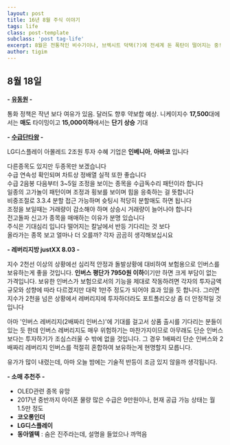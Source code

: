 ```yaml
--- 
layout: post  
title: 16년 8월 주식 이야기      
tags: life  
class: post-template
subclass: 'post tag-life'        
excerpt: 8월은 전통적인 비수기이나, 브렉시트 덕택(?)에 전세계 돈 폭탄이 떨어지는 중!    
author: tigim                     
---  
```

  
## 8월 18일  
  
**- [유동원](http://blog.naver.com/danieldwyoo/220780245820) -**  

통화 정책은 작년 보다 여유가 있음. 달러도 향후 약보합 예상. 니케이지수 **17,500**대에서는 **매도** 타이밍이고 **15,000이하**에서는 **단기 상승** 기대 
 
**- [수급단타왕](http://blog.naver.com/944tookgi/220780073920) -**  
  
LG디스플레이 아몰레드 2조원 투자 수혜 기업은 **인베니아**, **아바코** 입니다
  
다른종목도 있지만 두종목만 보겠습니다  
수급 연속성 확인되며 차트상 정배열 실적 또한 좋습니다  
수급 2음봉 다음부터 3~5일 조정을 보이는 종목을 수급독수리 패턴이라 합니다  
일종의 고가놀이 패턴이며 조정과 횡보를 보이며 힘을 응축하는 걸 뜻합니다  
비중조절로 3.3.4 분할 접근 가능하며 슛팅시 적당히 분할매도 하면 됩니다  
조정을 보일때는 거래량이 감소해야 하며 상승시 거래량이 늘어나야 합니다  
전고돌파 신고가 종목을 매매하는 이유가 분명 있습니다  
주식은 기대심리 입니다 떨어지는 칼날에서 반등 기다리는 것 보다  
올라가는 종목 보고 얼마나 더 오를까? 각자 곰곰히 생각해보십시요  


**- 레버리지방 justXX 8.03 -**  

지수 2천선 이상의 상황에선 심리적 안정과 돌발상황에 대비하여 보험용으로 인버스를 보유하는게 좋을 것입니다. **인버스 평단가 7950원 이하**이기만 하면 크게 부담이 없는 가격입니다. 보유한 인버스가 보험으로서의 기능을 제대로 작동하려면 각자의 투자금액 규모와 성향에 따라 다르겠지만 대락 1만주 정도가 되어야 효과 있을 듯 합니다. 그러면 지수가 2천을 넘은 상황에서 레버리지에 투자하더라도 포트폴리오상 좀 더 안정적일 것입니다 


아마 '인버스 레버리지(2배짜리 인버스)'에 기대를 걸고서 상품 출시를 기다리는 분들이 있는 듯 한데 인버스 레버리지도 매우 위험하기는 마찬가지이므로 아무래도 단순 인버스보다는 투자하기가 조심스러울 수 밖에 없을 것입니다. 그 경우 1배짜리 단순 인버스와 2배짜리 레버리지 인버스를 적절히 혼합하여 보유하는게 현명할지 모릅니다. 

유가가 많이 내렸는데, 아마 오늘 밤에는 기술적 반등이 조금 있지 않을까 생각됩니다. 
  

**- 소매 추천주 -**  
  
- OLED관련 종목 유망   
- 2017년 중반까지 아이폰 물량 많은 수급은 9만원이나, 현재 공급 가능 상태는 월 1.5만 정도  
- **코오롱인더**    
- **LG디스플레이**
- **동아엘텍** : 숨은 진주라는데, 설명을 들었으나 까먹음  

  